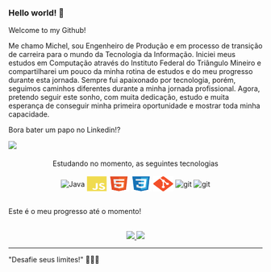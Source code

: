 ### Hello world! 👋

Welcome to my Github!

Me chamo Michel, sou Engenheiro de Produção e em processo de transição de carreira para o mundo da Tecnologia da Informação. Iniciei meus estudos em Computação através do Instituto Federal do Triângulo Mineiro e compartilharei um pouco da minha rotina de estudos e do meu progresso durante esta jornada.
Sempre fui apaixonado por tecnologia, porém, seguimos caminhos diferentes durante a minha jornada profissional. Agora, pretendo seguir este sonho, com muita dedicação, estudo e muita esperança de conseguir minha primeira oportunidade e mostrar toda minha capacidade.

Bora bater um papo no Linkedin!?
<div align="left" valign="top">
<a href="https://www.linkedin.com/in/michelabs" target="_blank"><img src="https://img.shields.io/badge/-LinkedIn-%230077B5?style=for-the-badge&logo=linkedin&logoColor=white" target="_blank"></a>   
</div>

<div align="center" valign="top"><br>
  Estudando no momento, as seguintes tecnologias<br>
  <br>
  <img align="center" alt="Java" height="30" width="40"src="https://cdn.jsdelivr.net/gh/devicons/devicon/icons/java/java-original.svg">
  <img align="center" alt="Js" height="30" width="40" src="https://raw.githubusercontent.com/devicons/devicon/master/icons/javascript/javascript-plain.svg">
  <img align="center" alt="HTML" height="30" width="40" src="https://raw.githubusercontent.com/devicons/devicon/master/icons/html5/html5-original.svg">
  <img align="center" alt="CSS" height="30" width="40" src="https://raw.githubusercontent.com/devicons/devicon/master/icons/css3/css3-original.svg">
  <img align="center" alt="git" height="30" width="40" src="https://raw.githubusercontent.com/devicons/devicon/master/icons/git/git-original.svg">
  <img align="center" alt="git" height="30" width="40" src="https://user-images.githubusercontent.com/76872352/179828010-75fc9ea5-984b-4d2d-bd14-52feddaccdc3.png">
  <img align="center" alt="git" height="40" width="40" src="https://user-images.githubusercontent.com/76872352/180283722-c6d980c9-e5ea-4be6-b004-10fa3331f484.png">

</div><br>

  Este é o meu progresso até o momento!
<div align="center" valign="top"><br>
<a href="https://github.com/michelabs">
<img height="180em" src="https://github-readme-stats.vercel.app/api/top-langs/?username=michelabs&layout=compact&langs_count=7&theme=dracula"/>
<img height="180em" src="https://github-readme-stats.vercel.app/api?username=michelabs&show_icons=true&theme=dracula&include_all_commits=true&count_private=true"/>
</div></a>

  ---------------------------------

"Desafie seus limites!"
🚀🚀🚀
